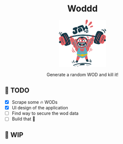<h1 align='center'> Woddd </h1>

<p align='center'>
  <img src='./assets/ouch.png' alt='snatching guy' width='30%'/>
</p>

<p align='center'>
  Generate a random WOD and kill it!
</p>

## 🏃 TODO

- [x] Scrape some 🔥 WODs
- [x] UI design of the application
- [ ] Find way to secure the wod data
- [ ] Build that 💩

## 🚧 WIP
